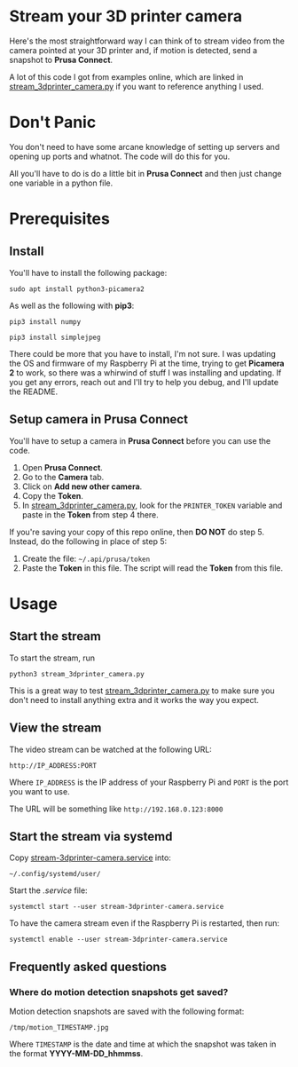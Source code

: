 # Stream your 3D printer camera

Here's the most straightforward way I can think of to stream video from the
camera pointed at your 3D printer and, if motion is detected, send a snapshot
to **Prusa Connect**.

A lot of this code I got from examples online, which are linked in 
[stream_3dprinter_camera.py](stream_3dprinter_camera.py) if you want to
reference anything I used.

# Don't Panic

You don't need to have some arcane knowledge of setting up servers and opening
up ports and whatnot.  The code will do this for you.

All you'll have to do is do a little bit in **Prusa Connect** and then just
change one variable in a python file.

# Prerequisites

## Install

You'll have to install the following package:

```sudo apt install python3-picamera2```

As well as the following with **pip3**:

```pip3 install numpy```

```pip3 install simplejpeg```

There could be more that you have to install, I'm not sure.  I was updating the
OS and firmware of my Raspberry Pi at the time, trying to get **Picamera 2** to
work, so there was a whirwind of stuff I was installing and updating.  If you
get any errors, reach out and I'll try to help you debug, and I'll update the
README.

## Setup camera in Prusa Connect

You'll have to setup a camera in **Prusa Connect** before you can use the code.

1. Open **Prusa Connect**.
2. Go to the **Camera** tab.
3. Click on **Add new other camera**.
4. Copy the **Token**.
5. In [stream_3dprinter_camera.py](stream_3dprinter_camera.py), look for the
   `PRINTER_TOKEN` variable and paste in the **Token** from step 4 there.

If you're saving your copy of this repo online, then **DO NOT** do step 5.
Instead, do the following in place of step 5:

1. Create the file: `~/.api/prusa/token`
2. Paste the **Token** in this file. The script will read the **Token** from
   this file.

# Usage

## Start the stream

To start the stream, run

`python3 stream_3dprinter_camera.py`

This is a great way to test
[stream_3dprinter_camera.py](stream_3dprinter_camera.py) to make sure you don't
need to install anything extra and it works the way you expect.

## View the stream

The video stream can be watched at the following URL:

```http://IP_ADDRESS:PORT```

Where `IP_ADDRESS` is the IP address of your Raspberry Pi and `PORT` is the
port you want to use.

The URL will be something like `http://192.168.0.123:8000`

## Start the stream via systemd

Copy [stream-3dprinter-camera.service](stream-3dprinter-camera.service) into:

`~/.config/systemd/user/`

Start the _.service_ file:

`systemctl start --user stream-3dprinter-camera.service`

To have the camera stream even if the Raspberry Pi is restarted, then run:

`systemctl enable --user stream-3dprinter-camera.service`

## Frequently asked questions

### Where do motion detection snapshots get saved?

Motion detection snapshots are saved with the following format:

```/tmp/motion_TIMESTAMP.jpg```

Where `TIMESTAMP` is the date and time at which the snapshot was taken in the
format **YYYY-MM-DD_hhmmss**.

